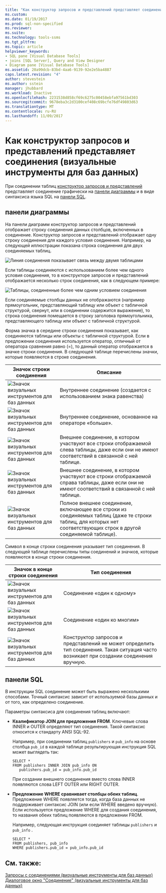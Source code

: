 ```yaml
---
title: "Как конструктор запросов и представлений представляет соединения | Документация Майкрософт"
ms.custom: 
ms.date: 01/19/2017
ms.prod: sql-non-specified
ms.reviewer: 
ms.suite: 
ms.technology: tools-ssms
ms.tgt_pltfrm: 
ms.topic: article
helpviewer_keywords:
- SQL pane [Visual Database Tools]
- joins [SQL Server], Query and View Designer
- Diagram pane [Visual Database Tools]
ms.assetid: 20a99dcb-83bd-4aa6-9139-92e2e5ba4887
caps.latest.revision: "4"
author: stevestein
ms.author: sstein
manager: jhubbard
ms.workload: Inactive
ms.openlocfilehash: 2231538d858cf69c6275c00458ebfa97561bd303
ms.sourcegitcommit: 9678eba3c2d3100cef408c69bcfe76df49803d63
ms.translationtype: MT
ms.contentlocale: ru-RU
ms.lasthandoff: 11/09/2017
---
```

# <a name="how-the-query-and-view-designer-represents-joins-visual-database-tools"></a>Как конструктор запросов и представлений представляет соединения (визуальные инструменты для баз данных)
При соединении таблиц [конструктор запросов и представлений](../../ssms/visual-db-tools/query-and-view-designer-tools-visual-database-tools.md) представляет соединение графически на [панели диаграммы](../../ssms/visual-db-tools/diagram-pane-visual-database-tools.md) и в виде синтаксиса языка SQL на [панели SQL](../../ssms/visual-db-tools/sql-pane-visual-database-tools.md).  
  
## <a name="diagram-pane"></a>панели диаграммы  
На панели диаграмм конструктор запросов и представлений отображает строку соединения данных столбцов, включенных в соединение. Конструктор запросов и представлений отображает одну строку соединения для каждого условия соединения. Например, на следующей иллюстрации показана строка соединения для двух соединяемых таблиц.  
  
![Линия соединения показывает связь между двумя таблицами](../../ssms/visual-db-tools/media/dv3wbig.gif "Линия соединения показывает связь между двумя таблицами")  
  
Если таблицы соединяются с использованием более чем одного условия соединения, то в конструкторе запросов и представлений отображается несколько строк соединения, как в следующем примере:  
  
![Таблицы, соединенные более чем одним условием соединения](../../ssms/visual-db-tools/media/dv3w9n1.gif "Таблицы, соединенные более чем одним условием соединения")  
  
Если соединяемые столбцы данных не отображаются (например прямоугольник, представляющий таблицу или объект с табличной структурой, свернут, или в соединении содержится выражение), то строка соединения помещается в строку заголовка прямоугольника, представляющего таблицу или объект с табличной структурой.  
  
Форма значка в середине строки соединения показывает, как соединяются таблицы или объекты с табличной структурой. Если в предложении соединения используется оператор, отличный от оператора сравнения равно (=), то данный оператор отображается в значке строки соединения. В следующей таблице перечислены значки, которые появляются в строке соединения.  
  
|**Значок строки соединения**|**Описание**|  
|----------------------|-------------------|  
|![Значок визуальных инструментов для баз данных](../../ssms/visual-db-tools/media/dv3wbih.gif "Значок визуальных инструментов для баз данных")|Внутреннее соединение (создается с использованием знака равенства)|  
|![Значок визуальных инструментов для баз данных](../../ssms/visual-db-tools/media/dv3wbii.gif "Значок визуальных инструментов для баз данных")|Внутреннее соединение, основанное на операторе «больше».|  
|![Значок визуальных инструментов для баз данных](../../ssms/visual-db-tools/media/dv3wbij.gif "Значок визуальных инструментов для баз данных")|Внешнее соединение, в котором участвуют все строки отображаемой слева таблицы, даже если они не имеют соответствий в связанной с ней таблице.|  
|![Значок визуальных инструментов для баз данных](../../ssms/visual-db-tools/media/dv3wbik.gif "Значок визуальных инструментов для баз данных")|Внешнее соединение, в котором участвуют все строки отображаемой справа таблицы, даже если они не имеют соответствий в связанной с ней таблице.|  
|![Значок визуальных инструментов для баз данных](../../ssms/visual-db-tools/media/dv3wbil.gif "Значок визуальных инструментов для баз данных")|Полное внешнее соединение, включающее все строки из соединяемых таблиц (даже те строки таблиц, для которых нет соответствующих строк в другой соединяемой таблице).|  
  
Символ в конце строки соединения указывает тип соединения. В следующей таблице перечислены типы соединений и значков, которые появляются в конце строки соединения.  
  
|**Значок в конце строки соединения**|**Тип соединения**|  
|---------------------------------|--------------------|  
|![Значок визуальных инструментов для баз данных](../../ssms/visual-db-tools/media/dv3wbim.gif "Значок визуальных инструментов для баз данных")|Соединение «один к одному»|  
|![Значок визуальных инструментов для баз данных](../../ssms/visual-db-tools/media/dv3wbin.gif "Значок визуальных инструментов для баз данных")|Соединение «один ко многим»|  
|![Значок визуальных инструментов для баз данных](../../ssms/visual-db-tools/media/dv3wbio.gif "Значок визуальных инструментов для баз данных")|Конструктор запросов и представлений не может определить тип соединения. Такая ситуация часто возникает при создании соединения вручную.|  
  
## <a name="sql-pane"></a>панели SQL  
В инструкции SQL соединение может быть выражено несколькими способами. Точный синтаксис зависит от используемой базы данных и от того, как определено соединение.  
  
Параметры синтаксиса для соединения таблиц включают:  
  
-   **Квалификатор JOIN для предложения FROM**.   Ключевые слова INNER и OUTER определяют тип соединения. Такой синтаксис относится к стандарту ANSI SQL-92.  
  
    Например, при соединении таблиц `publishers` и `pub_info` на основе столбца `pub_id` в каждой таблице результирующая инструкция SQL может выглядеть так:  
  
    ```  
    SELECT *  
    FROM publishers INNER JOIN pub_info ON  
       publishers.pub_id = pub_info.pub_id  
    ```  
  
    При создании внешнего соединения вместо слова INNER появляются слова LEFT OUTER или RIGHT OUTER.  
  
-   **Предложение WHERE сравнивает столбцы обеих таблиц**.   Предложение WHERE появляется тогда, когда база данных не поддерживает синтаксис JOIN (или если WHERE введено вручную). Если используется предложение WHERE для создания соединения, то названия обеих таблиц появляются в предложении FROM.  
  
    Например, следующая инструкция соединяет таблицы `publishers` и `pub_info` .  
  
    ```  
    SELECT *  
    FROM publishers, pub_info  
    WHERE publishers.pub_id = pub_info.pub_id  
    ```  
  
## <a name="see-also"></a>См. также:  
[Запросы с соединениями (визуальные инструменты для баз данных)](../../ssms/visual-db-tools/query-with-joins-visual-database-tools.md)  
[Диалоговое окно "Соединение" (визуальные инструменты для баз данных)](../../ssms/visual-db-tools/join-dialog-box-visual-database-tools.md)  
  
